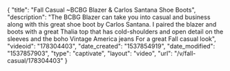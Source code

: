 {
    "title": "Fall Casual ~BCBG Blazer & Carlos Santana Shoe Boots",
    "description": "The BCBG Blazer can take you into casual and business along with this great shoe boot by Carlos Santana.  I paired the blazer and boots with a great Thalia top that has cold-shoulders and open detail on the sleeves and the boho Vintage America jeans For a great Fall casual look",
    "videoid": "178304403",
    "date_created": "1537854919",
    "date_modified": "1537857903",
    "type": "captivate",
    "layout": "video",
    "url": "\/v\/fall-casual\/178304403"
}